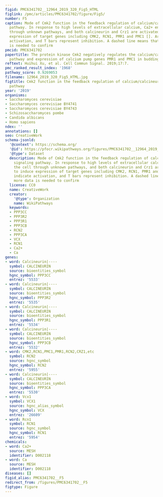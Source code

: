 ```yaml
---
figid: PMC6341702__12964_2019_320_Fig5_HTML
figlink: /pmc/articles/PMC6341702/figure/Fig5/
number: F5
caption: Mode of Cmk2 function in the feedback regulation of calcium/calcineurin signaling
  pathway. In response to high levels of extracellular calcium, Ca2+ enters the cell
  through unknown pathways, and both calcineurin and Crz1 are activated to induce
  expression of target genes including CMK2, RCN1, PMR1 and PMC1 []. Arrows indicate
  activation, and T bars represent inhibition. A dashed line means that more data
  is needed to confirm
pmcid: PMC6341702
papertitle: The protein kinase Cmk2 negatively regulates the calcium/calcineurin signalling
  pathway and expression of calcium pump genes PMR1 and PMC1 in budding yeast.
reftext: Huihui Xu, et al. Cell Commun Signal. 2019;17:7.
pmc_ranked_result_index: '1968'
pathway_score: 0.9269053
filename: 12964_2019_320_Fig5_HTML.jpg
figtitle: Cmk2 function in the feedback regulation of calcium/calcineurin signaling
  pathway
year: '2019'
organisms:
- Saccharomyces cerevisiae
- Saccharomyces cerevisiae BY4741
- Saccharomyces cerevisiae BY4743
- Schizosaccharomyces pombe
- Candida albicans
- Homo sapiens
ndex: ''
annotations: []
seo: CreativeWork
schema-jsonld:
  '@context': https://schema.org/
  '@id': https://pfocr.wikipathways.org/figures/PMC6341702__12964_2019_320_Fig5_HTML.html
  '@type': Dataset
  description: Mode of Cmk2 function in the feedback regulation of calcium/calcineurin
    signaling pathway. In response to high levels of extracellular calcium, Ca2+ enters
    the cell through unknown pathways, and both calcineurin and Crz1 are activated
    to induce expression of target genes including CMK2, RCN1, PMR1 and PMC1 []. Arrows
    indicate activation, and T bars represent inhibition. A dashed line means that
    more data is needed to confirm
  license: CC0
  name: CreativeWork
  creator:
    '@type': Organization
    name: WikiPathways
  keywords:
  - PPP3CC
  - PPP3R2
  - PPP3R1
  - PPP3CB
  - RCN2
  - PPP3CA
  - VCX
  - RCN1
  - Ca2+
  - Ca
genes:
- word: Calcineurin|----
  symbol: CALCINEURIN
  source: bioentities_symbol
  hgnc_symbol: PPP3CC
  entrez: '5533'
- word: Calcineurin|----
  symbol: CALCINEURIN
  source: bioentities_symbol
  hgnc_symbol: PPP3R2
  entrez: '5535'
- word: Calcineurin|----
  symbol: CALCINEURIN
  source: bioentities_symbol
  hgnc_symbol: PPP3R1
  entrez: '5534'
- word: Calcineurin|----
  symbol: CALCINEURIN
  source: bioentities_symbol
  hgnc_symbol: PPP3CB
  entrez: '5532'
- word: CMK2,RCN1,PMC1,PMR1,RCN2,CRZ1,etc
  symbol: RCN2
  source: hgnc_symbol
  hgnc_symbol: RCN2
  entrez: '5955'
- word: Calcineurin|----
  symbol: CALCINEURIN
  source: bioentities_symbol
  hgnc_symbol: PPP3CA
  entrez: '5530'
- word: Vcx1
  symbol: VCX1
  source: hgnc_alias_symbol
  hgnc_symbol: VCX
  entrez: '26609'
- word: Rcn1
  symbol: RCN1
  source: hgnc_symbol
  hgnc_symbol: RCN1
  entrez: '5954'
chemicals:
- word: Ca2+
  source: MESH
  identifier: D002118
- word: Ca
  source: MESH
  identifier: D002118
diseases: []
figid_alias: PMC6341702__F5
redirect_from: /figures/PMC6341702__F5
figtype: Figure
---
```

